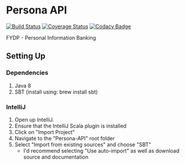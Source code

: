 Persona API
===========

[![Build Status](https://travis-ci.org/TeamPersona/Persona-API.svg?branch=master)](https://travis-ci.org/TeamPersona/Persona-API)
[![Coverage Status](https://coveralls.io/repos/TeamPersona/Persona-API/badge.svg?branch=master&service=github)](https://coveralls.io/github/TeamPersona/Persona-API?branch=master)
[![Codacy Badge](https://api.codacy.com/project/badge/grade/e35c5c4b09744971af5f39678977b063)](https://www.codacy.com/app/taylor-stark03/Persona-API)

FYDP - Personal Information Banking

Setting Up
---------

### Dependencies
1. Java 8
2. SBT (install using: brew install sbt)

### IntelliJ
1. Open up IntelliJ.  
2. Ensure that the IntelliJ Scala plugin is installed
3. Click on "Import Project"
4. Navigate to the "Persona-API" root folder
5. Select "Import from existing sources" and choose "SBT"
    * I'd recommend selecting "Use auto-import" as well as download source and documentation

